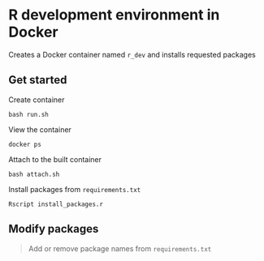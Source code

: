 # R development environment in Docker
Creates a Docker container named ``r_dev`` and installs requested packages
## Get started
Create container
````
bash run.sh
````
View the container
````
docker ps
````
Attach to the built container
````
bash attach.sh
````
Install packages from ``requirements.txt``
````
Rscript install_packages.r
````
## Modify packages
>Add or remove package names from ``requirements.txt``
